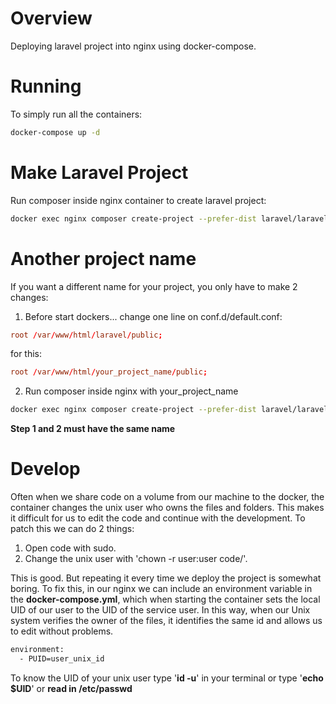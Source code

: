 # Overview
Deploying laravel project into nginx using docker-compose.

# Running
To simply run all the containers:
```bash
docker-compose up -d
```
# Make Laravel Project
Run composer inside nginx container to create laravel project:
```bash
docker exec nginx composer create-project --prefer-dist laravel/laravel /var/www/html/laravel
```
# Another project name
If you want a different name for your project, you only have to make 2 changes:

1. Before start dockers... change one line on conf.d/default.conf:
```conf
root /var/www/html/laravel/public;
```
for this:
```conf
root /var/www/html/your_project_name/public;
```
2. Run composer inside nginx with your_project_name
```bash
docker exec nginx composer create-project --prefer-dist laravel/laravel /var/www/html/your_project_name
```
**Step 1 and 2 must have the same name**

# Develop
Often when we share code on a volume from our machine to the docker, the container changes the unix user who owns the files and folders. This makes it difficult for us to edit the code and continue with the development. To patch this we can do 2 things:

1. Open code with sudo.
2. Change the unix user with 'chown -r user:user code/'.

This is good. But repeating it every time we deploy the project is somewhat boring.
To fix this, in our nginx we can include an environment variable in the **docker-compose.yml**, which when starting the container sets the local UID of our user to the UID of the service user. In this way, when our Unix system verifies the owner of the files, it identifies the same id and allows us to edit without problems.
```bash
environment:
  - PUID=user_unix_id
```
To know the UID of your unix user type '**id -u**' in your terminal or type '**echo $UID**' or **read in /etc/passwd**
